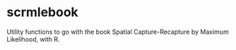 scrmlebook
=========

Utility functions to go with the book Spatial Capture-Recapture by Maximum Likelihood, with R.